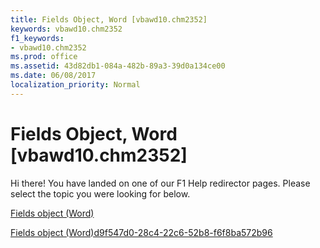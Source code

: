 ```yaml
---
title: Fields Object, Word [vbawd10.chm2352]
keywords: vbawd10.chm2352
f1_keywords:
- vbawd10.chm2352
ms.prod: office
ms.assetid: 43d82db1-084a-482b-89a3-39d0a134ce00
ms.date: 06/08/2017
localization_priority: Normal
---
```



# Fields Object, Word [vbawd10.chm2352]

Hi there! You have landed on one of our F1 Help redirector pages. Please select the topic you were looking for below.

[Fields object (Word)](http://msdn.microsoft.com/library/c79065bb-ba29-22fd-a9d7-90bb10550035%28Office.15%29.aspx)

[Fields object (Word)d9f547d0-28c4-22c6-52b8-f6f8ba572b96](http://msdn.microsoft.com/library/d9f547d0-28c4-22c6-52b8-f6f8ba572b96%28Office.15%29.aspx)


